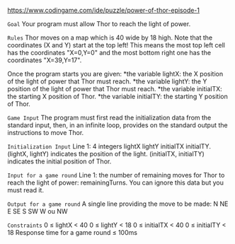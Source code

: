https://www.codingame.com/ide/puzzle/power-of-thor-episode-1

`Goal`
Your program must allow Thor to reach the light of power.

`Rules`
Thor moves on a map which is 40 wide by 18 high. Note that the coordinates (X and Y) start at the top left! This means the most top left cell has the coordinates "X=0,Y=0" and the most bottom right one has the coordinates "X=39,Y=17".

Once the program starts you are given:
*the variable lightX: the X position of the light of power that Thor must reach.
*the variable lightY: the Y position of the light of power that Thor must reach.
*the variable initialTX: the starting X position of Thor.
*the variable initialTY: the starting Y position of Thor.

`Game Input`
The program must first read the initialization data from the standard input, then, in an infinite loop,
provides on the standard output the instructions to move Thor.

`Initialization Input`
Line 1: 4 integers lightX lightY initialTX initialTY. (lightX, lightY) indicates the position of the light.
(initialTX, initialTY) indicates the initial position of Thor.

`Input for a game round`
Line 1: the number of remaining moves for Thor to reach the light of power: remainingTurns.
You can ignore this data but you must read it.

`Output for a game round`
A single line providing the move to be made: N NE E SE S SW W ou NW

`Constraints`
0 ≤ lightX < 40
0 ≤ lightY < 18
0 ≤ initialTX < 40
0 ≤ initialTY < 18
Response time for a game round ≤ 100ms
